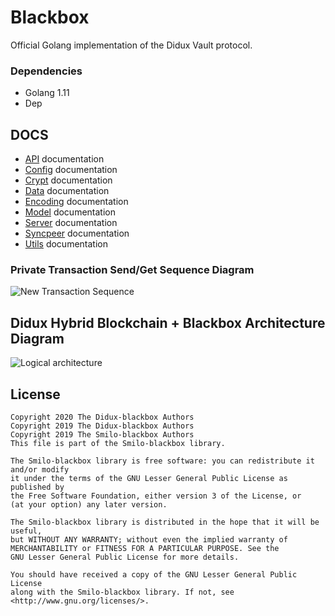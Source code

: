 # Blackbox

Official Golang implementation of the Didux Vault protocol. 

### Dependencies
- Golang 1.11
- Dep

## DOCS
* [API](docs/api.md) documentation
* [Config](docs/config.md) documentation
* [Crypt](docs/crypt.md) documentation
* [Data](docs/data.md) documentation
* [Encoding](docs/encoding.md) documentation
* [Model](docs/model.md) documentation
* [Server](docs/server.md) documentation
* [Syncpeer](docs/syncpeer.md) documentation
* [Utils](docs/utils.md) documentation

### Private Transaction Send/Get Sequence Diagram

![New Transaction Sequence](./docs/transaction-sequence-diagram.png)

## Didux Hybrid Blockchain + Blackbox Architecture Diagram

![Logical architecture](./docs/smilo-architecture.png)


## License

```
Copyright 2020 The Didux-blackbox Authors
Copyright 2019 The Didux-blackbox Authors
Copyright 2019 The Smilo-blackbox Authors
This file is part of the Smilo-blackbox library.

The Smilo-blackbox library is free software: you can redistribute it and/or modify
it under the terms of the GNU Lesser General Public License as published by
the Free Software Foundation, either version 3 of the License, or
(at your option) any later version.

The Smilo-blackbox library is distributed in the hope that it will be useful,
but WITHOUT ANY WARRANTY; without even the implied warranty of
MERCHANTABILITY or FITNESS FOR A PARTICULAR PURPOSE. See the
GNU Lesser General Public License for more details.

You should have received a copy of the GNU Lesser General Public License
along with the Smilo-blackbox library. If not, see <http://www.gnu.org/licenses/>.
```

